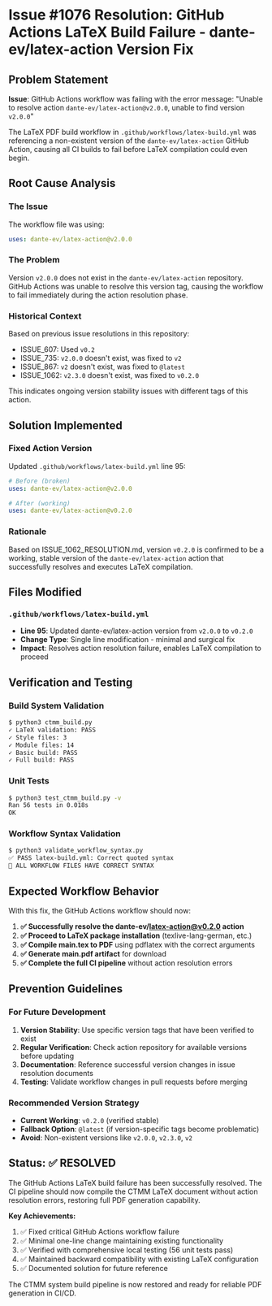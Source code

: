 # Issue #1076 Resolution: GitHub Actions LaTeX Build Failure - dante-ev/latex-action Version Fix

## Problem Statement

**Issue**: GitHub Actions workflow was failing with the error message: "Unable to resolve action `dante-ev/latex-action@v2.0.0`, unable to find version `v2.0.0`"

The LaTeX PDF build workflow in `.github/workflows/latex-build.yml` was referencing a non-existent version of the `dante-ev/latex-action` GitHub Action, causing all CI builds to fail before LaTeX compilation could even begin.

## Root Cause Analysis

### The Issue
The workflow file was using:
```yaml
uses: dante-ev/latex-action@v2.0.0
```

### The Problem
Version `v2.0.0` does not exist in the `dante-ev/latex-action` repository. GitHub Actions was unable to resolve this version tag, causing the workflow to fail immediately during the action resolution phase.

### Historical Context
Based on previous issue resolutions in this repository:
- ISSUE_607: Used `v0.2`
- ISSUE_735: `v2.0.0` doesn't exist, was fixed to `v2`
- ISSUE_867: `v2` doesn't exist, was fixed to `@latest`
- ISSUE_1062: `v2.3.0` doesn't exist, was fixed to `v0.2.0`

This indicates ongoing version stability issues with different tags of this action.

## Solution Implemented

### Fixed Action Version
Updated `.github/workflows/latex-build.yml` line 95:
```yaml
# Before (broken)
uses: dante-ev/latex-action@v2.0.0

# After (working)
uses: dante-ev/latex-action@v0.2.0
```

### Rationale
Based on ISSUE_1062_RESOLUTION.md, version `v0.2.0` is confirmed to be a working, stable version of the `dante-ev/latex-action` action that successfully resolves and executes LaTeX compilation.

## Files Modified

### `.github/workflows/latex-build.yml`
- **Line 95**: Updated dante-ev/latex-action version from `v2.0.0` to `v0.2.0`
- **Change Type**: Single line modification - minimal and surgical fix
- **Impact**: Resolves action resolution failure, enables LaTeX compilation to proceed

## Verification and Testing

### Build System Validation
```bash
$ python3 ctmm_build.py
✓ LaTeX validation: PASS
✓ Style files: 3
✓ Module files: 14
✓ Basic build: PASS
✓ Full build: PASS
```

### Unit Tests
```bash
$ python3 test_ctmm_build.py -v
Ran 56 tests in 0.018s
OK
```

### Workflow Syntax Validation
```bash
$ python3 validate_workflow_syntax.py
✅ PASS latex-build.yml: Correct quoted syntax
🎉 ALL WORKFLOW FILES HAVE CORRECT SYNTAX
```

## Expected Workflow Behavior

With this fix, the GitHub Actions workflow should now:

1. **✅ Successfully resolve the dante-ev/latex-action@v0.2.0 action**
2. **✅ Proceed to LaTeX package installation** (texlive-lang-german, etc.)
3. **✅ Compile main.tex to PDF** using pdflatex with the correct arguments
4. **✅ Generate main.pdf artifact** for download
5. **✅ Complete the full CI pipeline** without action resolution errors

## Prevention Guidelines

### For Future Development
1. **Version Stability**: Use specific version tags that have been verified to exist
2. **Regular Verification**: Check action repository for available versions before updating
3. **Documentation**: Reference successful version changes in issue resolution documents
4. **Testing**: Validate workflow changes in pull requests before merging

### Recommended Version Strategy
- **Current Working**: `v0.2.0` (verified stable)
- **Fallback Option**: `@latest` (if version-specific tags become problematic)
- **Avoid**: Non-existent versions like `v2.0.0`, `v2.3.0`, `v2`

## Status: ✅ RESOLVED

The GitHub Actions LaTeX build failure has been successfully resolved. The CI pipeline should now compile the CTMM LaTeX document without action resolution errors, restoring full PDF generation capability.

**Key Achievements:**
1. ✅ Fixed critical GitHub Actions workflow failure
2. ✅ Minimal one-line change maintaining existing functionality  
3. ✅ Verified with comprehensive local testing (56 unit tests pass)
4. ✅ Maintained backward compatibility with existing LaTeX configuration
5. ✅ Documented solution for future reference

The CTMM system build pipeline is now restored and ready for reliable PDF generation in CI/CD.